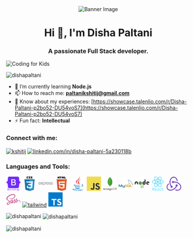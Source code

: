 <div align="center">
    <img src="https://static.vecteezy.com/system/resources/previews/006/362/890/non_2x/programming-and-software-development-web-page-banner-program-code-on-screen-device-software-development-coding-process-concept-vector.jpg" alt="Banner Image">
</div>

<h1 align="center">Hi 👋, I'm Disha Paltani</h1>
<h3 align="center">A passionate Full Stack developer.</h3>

<p align="left">
    <img src="https://startcoding.co.in/wp-content/uploads/2021/12/coding-for-kids.gif" alt="Coding for Kids" height="200">
</p>

<p align="left">
    <img src="https://komarev.com/ghpvc/?username=dishapaltani&label=Profile%20views&color=0e75b6&style=flat" alt="dishapaltani" />
</p>

- 🌱 I’m currently learning **Node.js**
- 📫 How to reach me: **paltanikshitij@gmail.com**
- 📄 Know about my experiences: [https://showcase.talenlio.com/r/Disha-Paltani-p2bo52-DU54voS7](https://showcase.talenlio.com/r/Disha-Paltani-p2bo52-DU54voS7)
- ⚡ Fun fact: **Intellectual**

<h3 align="left">Connect with me:</h3>
<p align="left">
    <a href="https://codepen.io/kshitij" target="_blank"><img align="center" src="https://raw.githubusercontent.com/rahuldkjain/github-profile-readme-generator/master/src/images/icons/Social/codepen.svg" alt="kshitij" height="30" width="40" /></a>
    <a href="https://www.linkedin.com/in/disha-paltani-5a230118b/" target="_blank"><img align="center" src="https://raw.githubusercontent.com/rahuldkjain/github-profile-readme-generator/master/src/images/icons/Social/linked-in-alt.svg" alt="linkedin.com/in/disha-paltani-5a230118b" height="30" width="40" /></a>
</p>

<h3 align="left">Languages and Tools:</h3>
<p align="left">
    <a href="https://getbootstrap.com" target="_blank" rel="noreferrer"><img src="https://raw.githubusercontent.com/devicons/devicon/master/icons/bootstrap/bootstrap-plain-wordmark.svg" alt="bootstrap" width="40" height="40"/></a>
    <a href="https://www.w3schools.com/css/" target="_blank" rel="noreferrer"><img src="https://raw.githubusercontent.com/devicons/devicon/master/icons/css3/css3-original-wordmark.svg" alt="css3" width="40" height="40"/></a>
    <a href="https://expressjs.com" target="_blank" rel="noreferrer"><img src="https://raw.githubusercontent.com/devicons/devicon/master/icons/express/express-original-wordmark.svg" alt="express" width="40" height="40"/></a>
    <a href="https://www.w3.org/html/" target="_blank" rel="noreferrer"><img src="https://raw.githubusercontent.com/devicons/devicon/master/icons/html5/html5-original-wordmark.svg" alt="html5" width="40" height="40"/></a>
    <a href="https://www.java.com" target="_blank" rel="noreferrer"><img src="https://raw.githubusercontent.com/devicons/devicon/master/icons/java/java-original.svg" alt="java" width="40" height="40"/></a>
    <a href="https://developer.mozilla.org/en-US/docs/Web/JavaScript" target="_blank" rel="noreferrer"><img src="https://raw.githubusercontent.com/devicons/devicon/master/icons/javascript/javascript-original.svg" alt="javascript" width="40" height="40"/></a>
    <a href="https://www.mongodb.com/" target="_blank" rel="noreferrer"><img src="https://raw.githubusercontent.com/devicons/devicon/master/icons/mongodb/mongodb-original-wordmark.svg" alt="mongodb" width="40" height="40"/></a>
    <a href="https://www.mysql.com/" target="_blank" rel="noreferrer"><img src="https://raw.githubusercontent.com/devicons/devicon/master/icons/mysql/mysql-original-wordmark.svg" alt="mysql" width="40" height="40"/></a>
    <a href="https://nodejs.org" target="_blank" rel="noreferrer"><img src="https://raw.githubusercontent.com/devicons/devicon/master/icons/nodejs/nodejs-original-wordmark.svg" alt="nodejs" width="40" height="40"/></a>
    <a href="https://reactjs.org/" target="_blank" rel="noreferrer"><img src="https://raw.githubusercontent.com/devicons/devicon/master/icons/react/react-original-wordmark.svg" alt="react" width="40" height="40"/></a>
    <a href="https://redux.js.org" target="_blank" rel="noreferrer"><img src="https://raw.githubusercontent.com/devicons/devicon/master/icons/redux/redux-original.svg" alt="redux" width="40" height="40"/></a>
    <a href="https://sass-lang.com" target="_blank" rel="noreferrer"><img src="https://raw.githubusercontent.com/devicons/devicon/master/icons/sass/sass-original.svg" alt="sass" width="40" height="40"/></a>
    <a href="https://tailwindcss.com/" target="_blank" rel="noreferrer"><img src="https://www.vectorlogo.zone/logos/tailwindcss/tailwindcss-icon.svg" alt="tailwind" width="40" height="40"/></a>
    <a href="https://www.typescriptlang.org/" target="_blank" rel="noreferrer"><img src="https://raw.githubusercontent.com/devicons/devicon/master/icons/typescript/typescript-original.svg" alt="typescript" width="40" height="40"/></a>
</p>

<p align="left"><img align="left" src="https://github-readme-stats.vercel.app/api/top-langs?username=dishapaltani&show_icons=true&locale=en&layout=compact" alt="dishapaltani" /></p>

<p>&nbsp;<img align="center" src="https://github-readme-stats.vercel.app/api?username=dishapaltani&show_icons=true&locale=en" alt="dishapaltani" /></p>

<p><img align="center" src="https://github-readme-streak-stats.herokuapp.com/?user=dishapaltani&" alt="dishapaltani" /></p>

